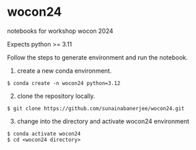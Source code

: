 # wocon24
notebooks for workshop wocon 2024

Expects python >= 3.11


Follow the steps to generate environment and run the notebook.

1. create a new conda environment.
```
$ conda create -n wocon24 python=3.12
```

2. clone the repository locally.
```
$ git clone https://github.com/sunainabanerjee/wocon24.git
```

3. change into the directory and activate wocon24 environment
```
$ conda activate wocon24
$ cd <wocon24 directory>
```
